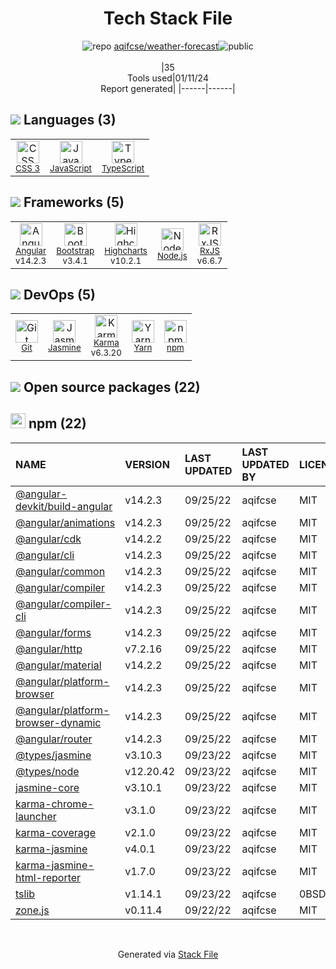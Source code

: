 <!--
&lt;--- Readme.md Snippet without images Start ---&gt;
## Tech Stack
aqifcse/weather-forecast is built on the following main stack:

- [Jasmine](http://jasmine.github.io/) – Javascript Testing Framework
- [Node.js](http://nodejs.org/) – Frameworks (Full Stack)
- [Bootstrap](http://getbootstrap.com/) – Front-End Frameworks
- [JavaScript](https://developer.mozilla.org/en-US/docs/Web/JavaScript) – Languages
- [Karma](http://karma-runner.github.io/) – Browser Testing
- [Highcharts](http://www.highcharts.com/products/highcharts) – Charting Libraries
- [TypeScript](http://www.typescriptlang.org) – Languages
- [RxJS](http://reactivex.io/rxjs/) – Concurrency Frameworks
- [Angular](https://angular.io) – Javascript MVC Frameworks
- [Yarn](https://yarnpkg.com/) – Front End Package Manager

Full tech stack [here](/techstack.md)

&lt;--- Readme.md Snippet without images End ---&gt;

&lt;--- Readme.md Snippet with images Start ---&gt;
## Tech Stack
aqifcse/weather-forecast is built on the following main stack:

- <img width='25' height='25' src='https://img.stackshare.io/service/831/7c0b595409af531b9cdeb07f8c513e8b.png' alt='Jasmine'/> [Jasmine](http://jasmine.github.io/) – Javascript Testing Framework
- <img width='25' height='25' src='https://img.stackshare.io/service/1011/n1JRsFeB_400x400.png' alt='Node.js'/> [Node.js](http://nodejs.org/) – Frameworks (Full Stack)
- <img width='25' height='25' src='https://img.stackshare.io/service/1101/C9QJ7V3X.png' alt='Bootstrap'/> [Bootstrap](http://getbootstrap.com/) – Front-End Frameworks
- <img width='25' height='25' src='https://img.stackshare.io/service/1209/javascript.jpeg' alt='JavaScript'/> [JavaScript](https://developer.mozilla.org/en-US/docs/Web/JavaScript) – Languages
- <img width='25' height='25' src='https://img.stackshare.io/service/1420/TidYGd6a.png' alt='Karma'/> [Karma](http://karma-runner.github.io/) – Browser Testing
- <img width='25' height='25' src='https://img.stackshare.io/service/1435/Vx4_Psj1.png' alt='Highcharts'/> [Highcharts](http://www.highcharts.com/products/highcharts) – Charting Libraries
- <img width='25' height='25' src='https://img.stackshare.io/service/1612/bynNY5dJ.jpg' alt='TypeScript'/> [TypeScript](http://www.typescriptlang.org) – Languages
- <img width='25' height='25' src='https://img.stackshare.io/service/1796/984368.png' alt='RxJS'/> [RxJS](http://reactivex.io/rxjs/) – Concurrency Frameworks
- <img width='25' height='25' src='https://img.stackshare.io/service/3745/cb8U-gL6_400x400.jpg' alt='Angular'/> [Angular](https://angular.io) – Javascript MVC Frameworks
- <img width='25' height='25' src='https://img.stackshare.io/service/5848/44mC-kJ3.jpg' alt='Yarn'/> [Yarn](https://yarnpkg.com/) – Front End Package Manager

Full tech stack [here](/techstack.md)

&lt;--- Readme.md Snippet with images End ---&gt;
-->
<div align="center">

# Tech Stack File
![](https://img.stackshare.io/repo.svg "repo") [aqifcse/weather-forecast](https://github.com/aqifcse/weather-forecast)![](https://img.stackshare.io/public_badge.svg "public")
<br/><br/>
|35<br/>Tools used|01/11/24 <br/>Report generated|
|------|------|
</div>

## <img src='https://img.stackshare.io/languages.svg'/> Languages (3)
<table><tr>
  <td align='center'>
  <img width='36' height='36' src='https://img.stackshare.io/service/6727/css.png' alt='CSS 3'>
  <br>
  <sub><a href="https://developer.mozilla.org/en-US/docs/Web/CSS/CSS3">CSS 3</a></sub>
  <br>
  <sub></sub>
</td>

<td align='center'>
  <img width='36' height='36' src='https://img.stackshare.io/service/1209/javascript.jpeg' alt='JavaScript'>
  <br>
  <sub><a href="https://developer.mozilla.org/en-US/docs/Web/JavaScript">JavaScript</a></sub>
  <br>
  <sub></sub>
</td>

<td align='center'>
  <img width='36' height='36' src='https://img.stackshare.io/service/1612/bynNY5dJ.jpg' alt='TypeScript'>
  <br>
  <sub><a href="http://www.typescriptlang.org">TypeScript</a></sub>
  <br>
  <sub></sub>
</td>

</tr>
</table>

## <img src='https://img.stackshare.io/frameworks.svg'/> Frameworks (5)
<table><tr>
  <td align='center'>
  <img width='36' height='36' src='https://img.stackshare.io/service/3745/cb8U-gL6_400x400.jpg' alt='Angular'>
  <br>
  <sub><a href="https://angular.io">Angular</a></sub>
  <br>
  <sub>v14.2.3</sub>
</td>

<td align='center'>
  <img width='36' height='36' src='https://img.stackshare.io/service/1101/C9QJ7V3X.png' alt='Bootstrap'>
  <br>
  <sub><a href="http://getbootstrap.com/">Bootstrap</a></sub>
  <br>
  <sub>v3.4.1</sub>
</td>

<td align='center'>
  <img width='36' height='36' src='https://img.stackshare.io/service/1435/Vx4_Psj1.png' alt='Highcharts'>
  <br>
  <sub><a href="http://www.highcharts.com/products/highcharts">Highcharts</a></sub>
  <br>
  <sub>v10.2.1</sub>
</td>

<td align='center'>
  <img width='36' height='36' src='https://img.stackshare.io/service/1011/n1JRsFeB_400x400.png' alt='Node.js'>
  <br>
  <sub><a href="http://nodejs.org/">Node.js</a></sub>
  <br>
  <sub></sub>
</td>

<td align='center'>
  <img width='36' height='36' src='https://img.stackshare.io/service/1796/984368.png' alt='RxJS'>
  <br>
  <sub><a href="http://reactivex.io/rxjs/">RxJS</a></sub>
  <br>
  <sub>v6.6.7</sub>
</td>

</tr>
</table>

## <img src='https://img.stackshare.io/devops.svg'/> DevOps (5)
<table><tr>
  <td align='center'>
  <img width='36' height='36' src='https://img.stackshare.io/service/1046/git.png' alt='Git'>
  <br>
  <sub><a href="http://git-scm.com/">Git</a></sub>
  <br>
  <sub></sub>
</td>

<td align='center'>
  <img width='36' height='36' src='https://img.stackshare.io/service/831/7c0b595409af531b9cdeb07f8c513e8b.png' alt='Jasmine'>
  <br>
  <sub><a href="http://jasmine.github.io/">Jasmine</a></sub>
  <br>
  <sub></sub>
</td>

<td align='center'>
  <img width='36' height='36' src='https://img.stackshare.io/service/1420/TidYGd6a.png' alt='Karma'>
  <br>
  <sub><a href="http://karma-runner.github.io/">Karma</a></sub>
  <br>
  <sub>v6.3.20</sub>
</td>

<td align='center'>
  <img width='36' height='36' src='https://img.stackshare.io/service/5848/44mC-kJ3.jpg' alt='Yarn'>
  <br>
  <sub><a href="https://yarnpkg.com/">Yarn</a></sub>
  <br>
  <sub></sub>
</td>

<td align='center'>
  <img width='36' height='36' src='https://img.stackshare.io/service/1120/lejvzrnlpb308aftn31u.png' alt='npm'>
  <br>
  <sub><a href="https://www.npmjs.com/">npm</a></sub>
  <br>
  <sub></sub>
</td>

</tr>
</table>


## <img src='https://img.stackshare.io/group.svg' /> Open source packages (22)</h2>

## <img width='24' height='24' src='https://img.stackshare.io/service/1120/lejvzrnlpb308aftn31u.png'/> npm (22)

|NAME|VERSION|LAST UPDATED|LAST UPDATED BY|LICENSE|VULNERABILITIES|
|:------|:------|:------|:------|:------|:------|
|[@angular-devkit/build-angular](https://www.npmjs.com/@angular-devkit/build-angular)|v14.2.3|09/25/22|aqifcse |MIT|N/A|
|[@angular/animations](https://www.npmjs.com/@angular/animations)|v14.2.3|09/25/22|aqifcse |MIT|N/A|
|[@angular/cdk](https://www.npmjs.com/@angular/cdk)|v14.2.2|09/25/22|aqifcse |MIT|N/A|
|[@angular/cli](https://www.npmjs.com/@angular/cli)|v14.2.3|09/25/22|aqifcse |MIT|N/A|
|[@angular/common](https://www.npmjs.com/@angular/common)|v14.2.3|09/25/22|aqifcse |MIT|N/A|
|[@angular/compiler](https://www.npmjs.com/@angular/compiler)|v14.2.3|09/25/22|aqifcse |MIT|N/A|
|[@angular/compiler-cli](https://www.npmjs.com/@angular/compiler-cli)|v14.2.3|09/25/22|aqifcse |MIT|N/A|
|[@angular/forms](https://www.npmjs.com/@angular/forms)|v14.2.3|09/25/22|aqifcse |MIT|N/A|
|[@angular/http](https://www.npmjs.com/@angular/http)|v7.2.16|09/25/22|aqifcse |MIT|N/A|
|[@angular/material](https://www.npmjs.com/@angular/material)|v14.2.2|09/25/22|aqifcse |MIT|N/A|
|[@angular/platform-browser](https://www.npmjs.com/@angular/platform-browser)|v14.2.3|09/25/22|aqifcse |MIT|N/A|
|[@angular/platform-browser-dynamic](https://www.npmjs.com/@angular/platform-browser-dynamic)|v14.2.3|09/25/22|aqifcse |MIT|N/A|
|[@angular/router](https://www.npmjs.com/@angular/router)|v14.2.3|09/25/22|aqifcse |MIT|N/A|
|[@types/jasmine](https://www.npmjs.com/@types/jasmine)|v3.10.3|09/23/22|aqifcse |MIT|N/A|
|[@types/node](https://www.npmjs.com/@types/node)|v12.20.42|09/23/22|aqifcse |MIT|N/A|
|[jasmine-core](https://www.npmjs.com/jasmine-core)|v3.10.1|09/23/22|aqifcse |MIT|N/A|
|[karma-chrome-launcher](https://www.npmjs.com/karma-chrome-launcher)|v3.1.0|09/23/22|aqifcse |MIT|N/A|
|[karma-coverage](https://www.npmjs.com/karma-coverage)|v2.1.0|09/23/22|aqifcse |MIT|N/A|
|[karma-jasmine](https://www.npmjs.com/karma-jasmine)|v4.0.1|09/23/22|aqifcse |MIT|N/A|
|[karma-jasmine-html-reporter](https://www.npmjs.com/karma-jasmine-html-reporter)|v1.7.0|09/23/22|aqifcse |MIT|N/A|
|[tslib](https://www.npmjs.com/tslib)|v1.14.1|09/23/22|aqifcse |0BSD|N/A|
|[zone.js](https://www.npmjs.com/zone.js)|v0.11.4|09/22/22|aqifcse |MIT|N/A|

<br/>
<div align='center'>

Generated via [Stack File](https://github.com/marketplace/stack-file)

